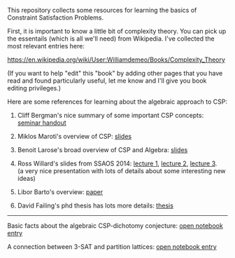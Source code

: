 This repository collects some resources for learning the basics of Constraint
Satisfaction Problems.

First, it is important to know a little bit of complexity theory.  You can pick
up the essentails (which is all we'll need) from Wikipedia.  I've collected the
most relevant entries here:

https://en.wikipedia.org/wiki/User:Williamdemeo/Books/Complexity_Theory

(If you want to help "edit" this "book" by adding other pages that you have read
and found particularly useful, let me know and I'll give you book
editing privileges.)

Here are some references for learning about the algebraic approach to CSP:

1. Cliff Bergman's nice summary of some important CSP concepts:
   [seminar handout](https://orion.math.iastate.edu/jdhsmith/math/CSPGTUA.pdf)

2. Miklos Maroti's overview of CSP: [slides](http://www.math.u-szeged.hu/~mmaroti/pdf/talks/2012%20Tutorial%20on%20the%20constraint%20satisfaction%20problem.pdf)

3. Benoit Larose's broad overview of CSP and Algebra: [slides](http://www.lsv.ens-cachan.fr/Events/fmt2012/SLIDES/benoitlarose.pdf)

4. Ross Willard's slides from SSAOS 2014:
<a href="Slides/ssaos2014-hand1.pdf"> lecture 1</a>, 
<a href="Slides/ssaos2014-hand2.pdf"> lecture 2</a>, 
<a href="Slides/ssaos2014-hand3.pdf"> lecture 3</a>.  
(a very nice presentation with lots of details about some interesting new ideas)

5. Libor Barto's overview: [paper](http://www.karlin.mff.cuni.cz/~barto/Articles/Barto_SigLog_Final.pdf)

6. David Failing's phd thesis has lots more details: [thesis](http://www.davidfailing.com/papers/thesis.pdf)

--------------------

Basic facts about the algebraic CSP-dichotomy conjecture: [open notebook entry](http://williamdemeo.github.io/csp/)

A connection between 3-SAT and partition lattices: [open notebook entry](http://williamdemeo.github.io/2015/01/11/three-sat-and-partition-lattices/)



